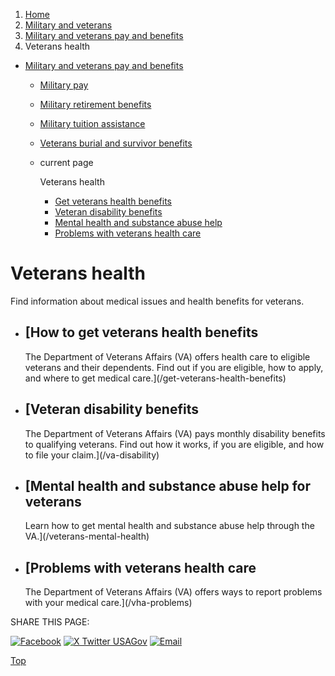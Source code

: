1. [Home](/)
2. [Military and veterans](/military-and-veterans)
3. [Military and veterans pay and benefits](/military-pay-benefits)
4. Veterans health

* [Military and veterans pay and benefits](/military-pay-benefits)
  + [Military pay](/military-pay)
  + [Military retirement benefits](/military-pensions)
  + [Military tuition assistance](/military-tuition-assistance)
  + [Veterans burial and survivor benefits](/burial-survivor-benefits)
  + current page

    Veterans health

    - [Get veterans health benefits](/get-veterans-health-benefits)
    - [Veteran disability benefits](/va-disability)
    - [Mental health and substance abuse help](/veterans-mental-health)
    - [Problems with veterans health care](/vha-problems)

Veterans health
===============

Find information about medical issues and health benefits for veterans.

* [How to get veterans health benefits
  -----------------------------------

  The Department of Veterans Affairs (VA) offers health care to eligible veterans and their dependents. Find out if you are eligible, how to apply, and where to get medical care.](/get-veterans-health-benefits)
* [Veteran disability benefits
  ---------------------------

  The Department of Veterans Affairs (VA) pays monthly disability benefits to qualifying veterans. Find out how it works, if you are eligible, and how to file your claim.](/va-disability)
* [Mental health and substance abuse help for veterans
  ---------------------------------------------------

  Learn how to get mental health and substance abuse help through the VA.](/veterans-mental-health)
* [Problems with veterans health care
  ----------------------------------

  The Department of Veterans Affairs (VA) offers ways to report problems with your medical care.](/vha-problems)

SHARE THIS PAGE:

[![Facebook](/themes/custom/usagov/images/social-media-icons/Facebook_Icon.svg)](https://www.facebook.com/sharer/sharer.php?u=https://www.usa.gov/veterans-health&v=3)
[![X Twitter USAGov](/themes/custom/usagov/images/social-media-icons/X_Twitter_Icon.svg?version=2)](https://twitter.com/intent/tweet?source=webclient&text=https://www.usa.gov/veterans-health)
[![Email](/themes/custom/usagov/images/social-media-icons/Email_Icon.svg?version=2)](mailto:?subject=https://www.usa.gov/veterans-health)

[Top](#main-content)